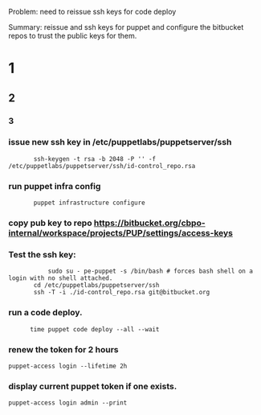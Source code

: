 Problem: need to reissue ssh keys for code deploy

Summary: reissue and ssh keys for puppet and configure the bitbucket repos to trust the public keys for them. 

# 1
## 2
### 3

### issue new ssh key in /etc/puppetlabs/puppetserver/ssh
```
	   ssh-keygen -t rsa -b 2048 -P '' -f /etc/puppetlabs/puppetserver/ssh/id-control_repo.rsa
```  
### run puppet infra config
```
	   puppet infrastructure configure
```
### copy pub key to repo https://bitbucket.org/cbpo-internal/workspace/projects/PUP/settings/access-keys
	 
### Test the ssh key: 
	 
```
           sudo su - pe-puppet -s /bin/bash # forces bash shell on a login with no shell attached. 
	   cd /etc/puppetlabs/puppetserver/ssh
	   ssh -T -i ./id-control_repo.rsa git@bitbucket.org
```
### run a code deploy.
 ```
       time puppet code deploy --all --wait
 ```

### renew the token for 2 hours  
 
 ```
 puppet-access login --lifetime 2h
 ```
### display current puppet token if one exists.

```
puppet-access login admin --print
```
